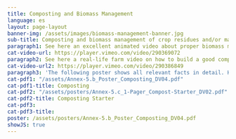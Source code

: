 ```yaml
---
title: Composting and Biomass Management
language: es
layout: page-layout
banner-img: /assets/images/biomass-management-banner.jpg
sub-title: Composting and biomass management of crop residues and/or manure are fundamental for nutrient and water-holding capacity and a healthy soil life.
paragraph1: See here an excellent animated video about proper biomass management and composting and learn about the benefits and on how to do it. cat videourl
cat-video-url: https://player.vimeo.com/video/290369072
paragraph2: See here a real-life farm video on how to build a good compost pile and how to use the biomass available on a farm.
cat-video-url2: https://player.vimeo.com/video/290386849
paragraph3: 'The following poster shows all relevant facts in detail. Have a look at it:'
cat-pdf1: "/assets/Annex-5.b_Poster_Composting_DV04.pdf"
cat-pdf1-title: Composting
cat-pdf2: "/assets/posters/Annex-5.c_1-Pager_Compost-Starter_DV02.pdf"
cat-pdf2-title: Composting Starter
cat-pdf3:
cat-pdf3-title:
poster: /assets/posters/Annex-5.b_Poster_Composting_DV04.pdf
showJS: true
---
```


